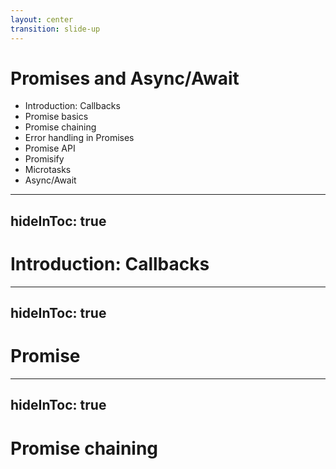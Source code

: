 ```yaml
---
layout: center
transition: slide-up
---
```


# Promises and Async/Await
<div mt-2 />

- Introduction: Callbacks
- Promise basics
- Promise chaining
- Error handling in Promises
- Promise API
- Promisify
- Microtasks
- Async/Await


---
hideInToc: true
---

# Introduction: Callbacks

---
hideInToc: true
---

# Promise

---
hideInToc: true
---

# Promise chaining
